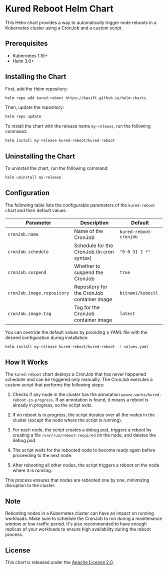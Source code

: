 # Kured Reboot Helm Chart

This Helm chart provides a way to automatically trigger node reboots in a Kubernetes cluster using a CronJob and a custom script.

## Prerequisites

- Kubernetes 1.16+
- Helm 3.0+

## Installing the Chart

First, add the Helm repository:

```bash
helm repo add kured-reboot https://basift.github.io/helm-charts
```

Then, update the repository:

```bash
helm repo update
```

To install the chart with the release name `my-release`, run the following command:

```bash
helm install my-release kured-reboot/kured-reboot
```

## Uninstalling the Chart

To uninstall the chart, run the following command:

```bash
helm uninstall my-release
```

## Configuration

The following table lists the configurable parameters of the `kured-reboot` chart and their default values.

| Parameter                 | Description                                     | Default                       |
|---------------------------|-------------------------------------------------|-------------------------------|
| `cronJob.name`            | Name of the CronJob                             | `kured-reboot-cronjob`        |
| `cronJob.schedule`        | Schedule for the CronJob (in cron syntax)       | `"0 0 31 2 *"`                |
| `cronJob.suspend`         | Whether to suspend the CronJob                  | `true`                        |
| `cronJob.image.repository`| Repository for the CronJob container image      | `bitnami/kubectl`             |
| `cronJob.image.tag`       | Tag for the CronJob container image             | `latest`                      |

You can override the default values by providing a YAML file with the desired configuration during installation:

```bash
helm install my-release kured-reboot/kured-reboot -f values.yaml
```

## How It Works

The `kured-reboot` chart deploys a CronJob that has never happened scheduler and can be triggered only manually. The CronJob executes a custom script that performs the following steps:

1. Checks if any node in the cluster has the annotation `weave.works/kured-reboot-in-progress`. If an annotation is found, it means a reboot is already in progress, so the script exits.

2. If no reboot is in progress, the script iterates over all the nodes in the cluster (except the node where the script is running).

3. For each node, the script creates a debug pod, triggers a reboot by creating a file `/var/run/reboot-required` on the node, and deletes the debug pod.

4. The script waits for the rebooted node to become ready again before proceeding to the next node.

5. After rebooting all other nodes, the script triggers a reboot on the node where it is running.

This process ensures that nodes are rebooted one by one, minimizing disruption to the cluster.

## Note

Rebooting nodes in a Kubernetes cluster can have an impact on running workloads. Make sure to schedule the CronJob to run during a maintenance window or low-traffic period. It's also recommended to have enough replicas of your workloads to ensure high availability during the reboot process.

## License

This chart is released under the [Apache License 2.0](LICENSE).

